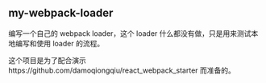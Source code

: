 ## my-webpack-loader

编写一个自己的 webpack loader，这个 loader 什么都没有做，只是用来测试本地编写和使用 loader 的流程。

这个项目是为了配合演示https://github.com/damoqiongqiu/react_webpack_starter 而准备的。
